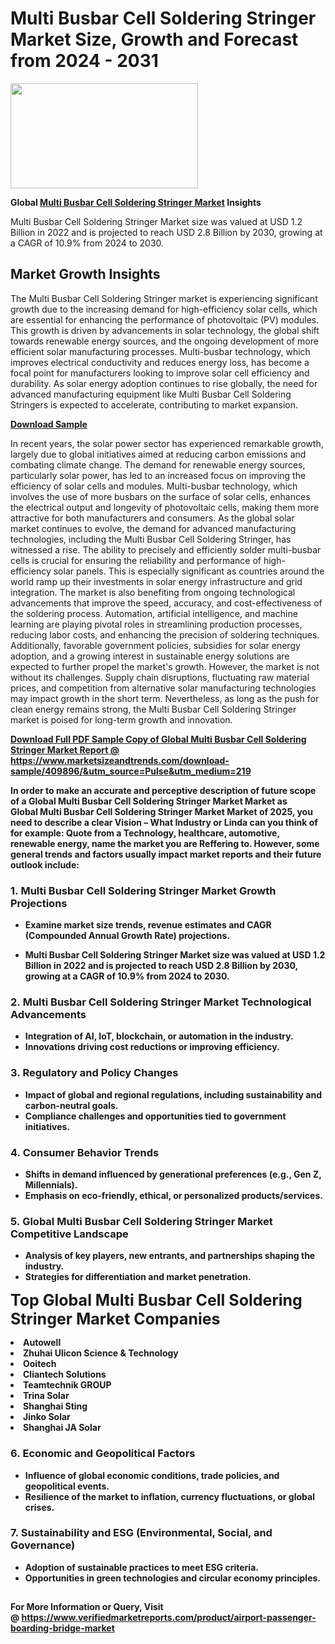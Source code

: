 <H1>Multi Busbar Cell Soldering Stringer Market Size, Growth and Forecast from 2024 - 2031</H1><img class="aligncenter size-medium wp-image-584254" src="https://thirdeyenews.in/wp-content/uploads/2024/09/Global-Market-Research-300x168.jpeg" alt="" width="300" height="168" /><p><strong>Global&nbsp;<a href="https://www.marketsizeandtrends.com/download-sample/409896/&amp;utm_source=Pulse&amp;utm_medium=219">Multi Busbar Cell Soldering Stringer Market</a> Insights</strong></p><p>Multi Busbar Cell Soldering Stringer Market size was valued at USD 1.2 Billion in 2022 and is projected to reach USD 2.8 Billion by 2030, growing at a CAGR of 10.9% from 2024 to 2030.</p><p><h2>Market Growth Insights</h2> <p>The Multi Busbar Cell Soldering Stringer market is experiencing significant growth due to the increasing demand for high-efficiency solar cells, which are essential for enhancing the performance of photovoltaic (PV) modules. This growth is driven by advancements in solar technology, the global shift towards renewable energy sources, and the ongoing development of more efficient solar manufacturing processes. Multi-busbar technology, which improves electrical conductivity and reduces energy loss, has become a focal point for manufacturers looking to improve solar cell efficiency and durability. As solar energy adoption continues to rise globally, the need for advanced manufacturing equipment like Multi Busbar Cell Soldering Stringers is expected to accelerate, contributing to market expansion.</p> <p><strong><a href="#">Download Sample</a></strong></p> <p>In recent years, the solar power sector has experienced remarkable growth, largely due to global initiatives aimed at reducing carbon emissions and combating climate change. The demand for renewable energy sources, particularly solar power, has led to an increased focus on improving the efficiency of solar cells and modules. Multi-busbar technology, which involves the use of more busbars on the surface of solar cells, enhances the electrical output and longevity of photovoltaic cells, making them more attractive for both manufacturers and consumers. As the global solar market continues to evolve, the demand for advanced manufacturing technologies, including the Multi Busbar Cell Soldering Stringer, has witnessed a rise. The ability to precisely and efficiently solder multi-busbar cells is crucial for ensuring the reliability and performance of high-efficiency solar panels. This is especially significant as countries around the world ramp up their investments in solar energy infrastructure and grid integration. The market is also benefiting from ongoing technological advancements that improve the speed, accuracy, and cost-effectiveness of the soldering process. Automation, artificial intelligence, and machine learning are playing pivotal roles in streamlining production processes, reducing labor costs, and enhancing the precision of soldering techniques. Additionally, favorable government policies, subsidies for solar energy adoption, and a growing interest in sustainable energy solutions are expected to further propel the market's growth. However, the market is not without its challenges. Supply chain disruptions, fluctuating raw material prices, and competition from alternative solar manufacturing technologies may impact growth in the short term. Nevertheless, as long as the push for clean energy remains strong, the Multi Busbar Cell Soldering Stringer market is poised for long-term growth and innovation.</p> <p><strong><a href="#"></p><p><span class=""><strong>Download Full PDF Sample Copy of Global Multi Busbar Cell Soldering Stringer Market Report</strong> @ <a href="https://www.marketsizeandtrends.com/download-sample/409896/&amp;utm_source=Pulse&amp;utm_medium=219" target="_blank">https://www.marketsizeandtrends.com/download-sample/409896/&amp;utm_source=Pulse&amp;utm_medium=219</a></span></p><p>In order to make an accurate and perceptive description of future scope of a Global&nbsp;Multi Busbar Cell Soldering Stringer Market Market as Global&nbsp;Multi Busbar Cell Soldering Stringer Market Market of 2025, you need to describe a clear Vision &ndash; What Industry or Linda can you think of for example: Quote from a Technology, healthcare, automotive, renewable energy, name the market you are Reffering to. However, some general trends and factors usually impact market reports and their future outlook include:</p><h3>1.&nbsp;<strong>Multi Busbar Cell Soldering Stringer Market Growth Projections</strong></h3><ul><li>Examine market size trends, revenue estimates and CAGR (Compounded Annual Growth Rate) projections.</li><li><p>Multi Busbar Cell Soldering Stringer Market size was valued at USD 1.2 Billion in 2022 and is projected to reach USD 2.8 Billion by 2030, growing at a CAGR of 10.9% from 2024 to 2030.</p></li></ul><h3>2.&nbsp;<strong>Multi Busbar Cell Soldering Stringer Market Technological Advancements</strong></h3><ul><li>Integration of AI, IoT, blockchain, or automation in the industry.</li><li>Innovations driving cost reductions or improving efficiency.</li></ul><h3>3.&nbsp;<strong>Regulatory and Policy Changes</strong></h3><ul><li>Impact of global and regional regulations, including sustainability and carbon-neutral goals.</li><li>Compliance challenges and opportunities tied to government initiatives.</li></ul><h3>4.&nbsp;<strong>Consumer Behavior Trends</strong></h3><ul><li>Shifts in demand influenced by generational preferences (e.g., Gen Z, Millennials).</li><li>Emphasis on eco-friendly, ethical, or personalized products/services.</li></ul><h3>5.&nbsp;<strong>Global Multi Busbar Cell Soldering Stringer Market Competitive Landscape</strong></h3><ul><li>Analysis of key players, new entrants, and partnerships shaping the industry.</li><li>Strategies for differentiation and market penetration.</li></ul><p data-pm-slice="1 1 []"><span style="color: inherit; font-family: inherit; font-size: 25px;">Top Global Multi Busbar Cell Soldering Stringer Market Companies</span></p><div class="" data-test-id=""><p><li>Autowell</li><li> Zhuhai Ulicon Science & Technology</li><li> Ooitech</li><li> Cliantech Solutions</li><li> Teamtechnik GROUP</li><li> Trina Solar</li><li> Shanghai Sting</li><li> Jinko Solar</li><li> Shanghai JA Solar</li></p></div><h3>6.&nbsp;<strong>Economic and Geopolitical Factors</strong></h3><ul><li>Influence of global economic conditions, trade policies, and geopolitical events.</li><li>Resilience of the market to inflation, currency fluctuations, or global crises.</li></ul><h3>7.&nbsp;<strong>Sustainability and ESG (Environmental, Social, and Governance)</strong></h3><ul><li>Adoption of sustainable practices to meet ESG criteria.</li><li>Opportunities in green technologies and circular economy principles.</li></ul><h2><strong style="font-size: 14px;">For More Information or Query, Visit @&nbsp;</strong><a style="background-color: #ffffff; font-size: 14px;" href="https://www.marketsizeandtrends.com/report/multi-busbar-cell-soldering-stringer-market/" target="_blank">https://www.verifiedmarketreports.com/product/airport-passenger-boarding-bridge-market</a></h2>
